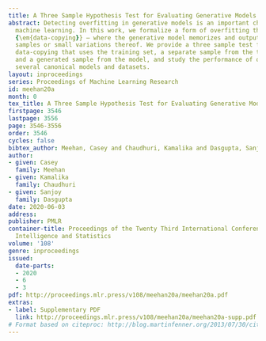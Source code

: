```yaml
---
title: A Three Sample Hypothesis Test for Evaluating Generative Models
abstract: Detecting overfitting in generative models is an important challenge in
  machine learning. In this work, we formalize a form of overfitting that we call
  {\em{data-copying}} – where the generative model memorizes and outputs training
  samples or small variations thereof. We provide a three sample test for detecting
  data-copying that uses the training set, a separate sample from the target distribution,
  and a generated sample from the model, and study the performance of our test on
  several canonical models and datasets.
layout: inproceedings
series: Proceedings of Machine Learning Research
id: meehan20a
month: 0
tex_title: A Three Sample Hypothesis Test for Evaluating Generative Models
firstpage: 3546
lastpage: 3556
page: 3546-3556
order: 3546
cycles: false
bibtex_author: Meehan, Casey and Chaudhuri, Kamalika and Dasgupta, Sanjoy
author:
- given: Casey
  family: Meehan
- given: Kamalika
  family: Chaudhuri
- given: Sanjoy
  family: Dasgupta
date: 2020-06-03
address: 
publisher: PMLR
container-title: Proceedings of the Twenty Third International Conference on Artificial
  Intelligence and Statistics
volume: '108'
genre: inproceedings
issued:
  date-parts:
  - 2020
  - 6
  - 3
pdf: http://proceedings.mlr.press/v108/meehan20a/meehan20a.pdf
extras:
- label: Supplementary PDF
  link: http://proceedings.mlr.press/v108/meehan20a/meehan20a-supp.pdf
# Format based on citeproc: http://blog.martinfenner.org/2013/07/30/citeproc-yaml-for-bibliographies/
---
```

